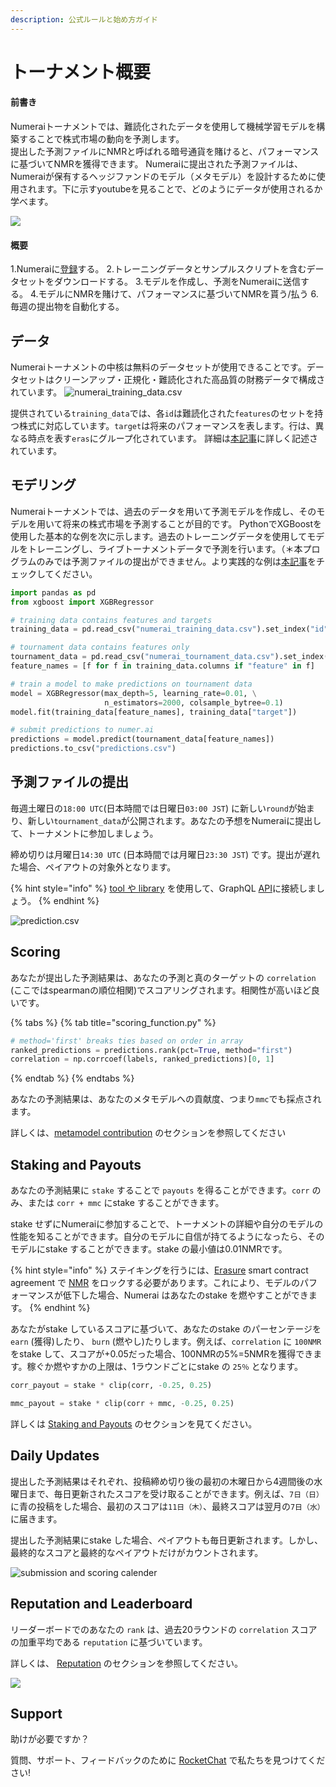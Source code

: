 ```yaml
---
description: 公式ルールと始め方ガイド
---
```


# トーナメント概要

#### 前書き
Numeraiトーナメントでは、難読化されたデータを使用して機械学習モデルを構築することで株式市場の動向を予測します。<br>
提出した予測ファイルにNMRと呼ばれる暗号通貨を賭けると、パフォーマンスに基づいてNMRを獲得できます。
Numeraiに提出された予測ファイルは、Numeraiが保有するヘッジファンドのモデル（メタモデル）を設計するために使用されます。下に示すyoutubeを見ることで、どのようにデータが使用されるか学べます。

[![](https://img.youtube.com/vi/dhJnt0N497c/0.jpg)](https://www.youtube.com/watch?v=dhJnt0N497c)

#### 概要
1.Numeraiに[登録](https://numer.ai/)する。
2.トレーニングデータとサンプルスクリプトを含むデータセットをダウンロードする。
3.モデルを作成し、予測をNumeraiに送信する。
4.モデルにNMRを賭けて、パフォーマンスに基づいてNMRを貰う/払う
6.毎週の提出物を自動化する。

## データ
Numeraiトーナメントの中核は無料のデータセットが使用できることです。データセットはクリーンアップ・正規化・難読化された高品質の財務データで構成されています。
![numerai\_training\_data.csv](../.gitbook/assets/image%20%287%29.png)

提供されている`training_data`では、各`id`は難読化された`features`のセットを持つ株式に対応しています。`target`は将来のパフォーマンスを表します。行は、異なる時点を表す`eras`にグループ化されています。
詳細は[本記事](https://qiita.com/tit_BTCQASH/items/366a2d1c273507dd4b8c)に詳しく記述されています。

## モデリング
Numeraiトーナメントでは、過去のデータを用いて予測モデルを作成し、そのモデルを用いて将来の株式市場を予測することが目的です。
PythonでXGBoostを使用した基本的な例を次に示します。過去のトレーニングデータを使用してモデルをトレーニングし、ライブトーナメントデータで予測を行います。（＊本プログラムのみでは予測ファイルの提出ができません。より実践的な例は[本記事](https://qiita.com/tit_BTCQASH/items/366a2d1c273507dd4b8c)をチェックしてください。

```python
import pandas as pd
from xgboost import XGBRegressor

# training data contains features and targets
training_data = pd.read_csv("numerai_training_data.csv").set_index("id")

# tournament data contains features only
tournament_data = pd.read_csv("numerai_tournament_data.csv").set_index("id")
feature_names = [f for f in training_data.columns if "feature" in f]

# train a model to make predictions on tournament data
model = XGBRegressor(max_depth=5, learning_rate=0.01, \
                     n_estimators=2000, colsample_bytree=0.1)
model.fit(training_data[feature_names], training_data["target"])

# submit predictions to numer.ai
predictions = model.predict(tournament_data[feature_names])
predictions.to_csv("predictions.csv")
```

## 予測ファイルの提出

毎週土曜日の`18:00 UTC`\(日本時間では日曜日`03:00 JST`\) に新しい`round`が始まり、新しい`tournament_data`が公開されます。あなたの予想をNumeraiに提出して、トーナメントに参加しましょう。

締め切りは月曜日`14:30 UTC` \(日本時間では月曜日`23:30 JST`\) です。提出が遅れた場合、ペイアウトの対象外となります。

{% hint style="info" %}
[tool や library](https://docs.numer.ai/tournament/tools) を使用して、GraphQL [API](https://api-tournament.numer.ai/)に接続しましょう。
{% endhint %}

![prediction.csv](../.gitbook/assets/image.png)

## Scoring

あなたが提出した予測結果は、あなたの予測と真のターゲットの `correlation` \(ここではspearmanの順位相関\)でスコアリングされます。相関性が高いほど良いです。

{% tabs %}
{% tab title="scoring\_function.py" %}
```python
# method='first' breaks ties based on order in array
ranked_predictions = predictions.rank(pct=True, method="first")
correlation = np.corrcoef(labels, ranked_predictions)[0, 1]
```
{% endtab %}
{% endtabs %}

あなたの予測結果は、あなたのメタモデルへの貢献度、つまり`mmc`でも採点されます。

詳しくは、[metamodel contribution](https://jp.docs.numer.ai/numerai-tournament/meta-model-contribution-mmc) のセクションを参照してください

## Staking and Payouts

あなたの予測結果に `stake` することで `payouts` を得ることができます。`corr` のみ、または `corr + mmc` にstake することができます。

stake せずにNumeraiに参加することで、トーナメントの詳細や自分のモデルの性能を知ることができます。自分のモデルに自信が持てるようになったら、そのモデルにstake することができます。stake の最小値は0.01NMRです。

{% hint style="info" %}
ステイキングを行うには、[Erasure](https://erasure.world/) smart contract agreement で [NMR](https://coinmarketcap.com/currencies/numeraire/) をロックする必要があります。これにより、モデルのパフォーマンスが低下した場合、Numerai はあなたのstake を燃やすことができます。
{% endhint %}

あなたがstake しているスコアに基づいて、あなたのstake のパーセンテージを `earn` \(獲得\)したり、 `burn` \(燃やし\)たりします。例えば、`correlation` に `100NMR` をstake して、スコアが+0.05だった場合、100NMRの5%=5NMRを獲得できます。稼ぐか燃やすかの上限は、1ラウンドごとにstake の `25％` となります。

```python
corr_payout = stake * clip(corr, -0.25, 0.25)

mmc_payout = stake * clip(corr + mmc, -0.25, 0.25)
```

詳しくは [Staking and Payouts](https://jp.docs.numer.ai/numerai-tournament/staking-and-payouts) のセクションを見てください。

## Daily Updates

提出した予測結果はそれぞれ、投稿締め切り後の最初の木曜日から4週間後の水曜日まで、毎日更新されたスコアを受け取ることができます。例えば、`7日（日）`に青の投稿をした場合、最初のスコアは`11日（木）`、最終スコアは翌月の`7日（水）`に届きます。

提出した予測結果にstake した場合、ペイアウトも毎日更新されます。しかし、最終的なスコアと最終的なペイアウトだけがカウントされます。

![submission and scoring calender](../.gitbook/assets/image%20%282%29.png)

## Reputation and Leaderboard

リーダーボードでのあなたの `rank` は、過去20ラウンドの `correlation` スコアの加重平均である `reputation` に基づいています。

詳しくは、 [Reputation](https://jp.docs.numer.ai/numerai-tournament/reputation) のセクションを参照してください。

![](../.gitbook/assets/image%20%285%29.png)

## Support

助けが必要ですか？

質問、サポート、フィードバックのために [RocketChat](https://community.numer.ai/home) で私たちを見つけてください!

